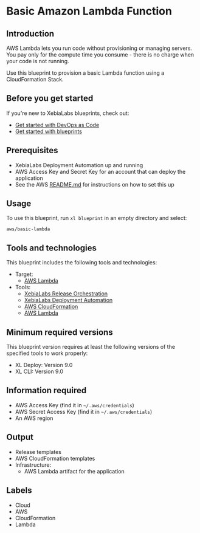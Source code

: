 # Basic Amazon Lambda Function

## Introduction

AWS Lambda lets you run code without provisioning or managing servers. You pay only for the compute time you consume - there is no charge when your code is not running.

Use this blueprint to provision a basic Lambda function using a CloudFormation Stack.

## Before you get started

If you're new to XebiaLabs blueprints, check out:

* [Get started with DevOps as Code](https://docs.xebialabs.com/xl-release/concept/get-started-with-devops-as-code.html)
* [Get started with blueprints](https://docs.xebialabs.com/xl-release/concept/get-started-with-blueprints.html)

## Prerequisites

* XebiaLabs Deployment Automation up and running
* AWS Access Key and Secret Key for an account that can deploy the application
* See the AWS [README.md](https://github.com/xebialabs/blueprints/blob/master/aws/README.md) for instructions on how to set this up

## Usage

To use this blueprint, run `xl blueprint` in an empty directory and select:

```plain
aws/basic-lambda
```

## Tools and technologies

This blueprint includes the following tools and technologies:

* Target:
  * [AWS Lambda](https://aws.amazon.com/lambda/)
* Tools:
  * [XebiaLabs Release Orchestration](https://xebialabs.com/products/xl-release/)
  * [XebiaLabs Deployment Automation](https://xebialabs.com/products/xl-deploy/)
  * [AWS CloudFormation](https://aws.amazon.com/cloudformation/)
  * [AWS Lambda](https://aws.amazon.com/lambda/)

## Minimum required versions

This blueprint version requires at least the following versions of the specified tools to work properly:

* XL Deploy: Version 9.0
* XL CLI: Version 9.0

## Information required

* AWS Access Key (find it in `~/.aws/credentials`)
* AWS Secret Access Key (find it in `~/.aws/credentials`)
* An AWS region

## Output

* Release templates
* AWS CloudFormation templates
* Infrastructure:
  * AWS Lambda artifact for the application

## Labels

* Cloud
* AWS
* CloudFormation
* Lambda

